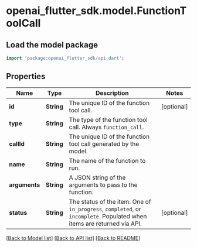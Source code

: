 # openai_flutter_sdk.model.FunctionToolCall

## Load the model package
```dart
import 'package:openai_flutter_sdk/api.dart';
```

## Properties
Name | Type | Description | Notes
------------ | ------------- | ------------- | -------------
**id** | **String** | The unique ID of the function tool call.  | [optional] 
**type** | **String** | The type of the function tool call. Always `function_call`.  | 
**callId** | **String** | The unique ID of the function tool call generated by the model.  | 
**name** | **String** | The name of the function to run.  | 
**arguments** | **String** | A JSON string of the arguments to pass to the function.  | 
**status** | **String** | The status of the item. One of `in_progress`, `completed`, or `incomplete`. Populated when items are returned via API.  | [optional] 

[[Back to Model list]](../README.md#documentation-for-models) [[Back to API list]](../README.md#documentation-for-api-endpoints) [[Back to README]](../README.md)


